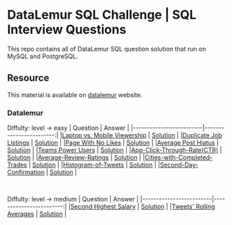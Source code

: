 # DataLemur SQL Challenge | SQL Interview Questions 
This repo contains all of DataLemur SQL question solution that run on MySQL and PostgreSQL.

## Resource
This material is available on [datalemur](https://datalemur.com/sql-tutorial) website.

### Datalemur
Diffulty: level -> easy
| Question                | Answer                 |
|-------------------------|------------------------:|
|[Laptop vs. Mobile Viewership](https://datalemur.com/questions/sql-histogram-tweets) | [Solution](https://github.com/abliskan/DSA-Training/blob/main/SQL/dataLemur/easy/Histogram-of-Tweets.sql) |
|[Duplicate Job Listings](https://datalemur.com/questions/duplicate-job-listings) | [Solution](https://github.com/abliskan/DSA-Training/blob/main/SQL/dataLemur/easy/Duplicate-Job-Listings.sql) |
|[Page With No Likes](https://datalemur.com/questions/sql-page-with-no-likes) | [Solution](https://github.com/abliskan/DSA-Training/blob/main/SQL/dataLemur/easy/Page-With-No-Likes.sql) |
|[Average Post Hiatus](https://datalemur.com/questions/sql-average-post-hiatus-1) | [Solution](https://github.com/abliskan/DSA-Training/blob/main/SQL/dataLemur/easy/Average-Post-Hiatus.sql) |
|[Teams Power Users](https://datalemur.com/questions/teams-power-users) | [Solution](https://github.com/abliskan/DSA-Training/blob/main/SQL/dataLemur/easy/Teams-Power-User.sql) |
|[App-Click-Through-Rate(CTR)](https://datalemur.com/questions/click-through-rate) | [Solution](https://github.com/abliskan/DSA-Training/blob/main/SQL/dataLemur/easy/App-Click-Through-Rate(CTR).sql) |
|[Average-Review-Ratings](https://datalemur.com/questions/sql-avg-review-ratings) | [Solution](https://github.com/abliskan/DSA-Training/blob/main/SQL/dataLemur/easy/Average-Review-Ratings.sql) |
|[Cities-with-Completed-Trades](https://datalemur.com/questions/completed-trades) | [Solution](https://github.com/abliskan/DSA-Training/blob/main/SQL/dataLemur/easy/Cities-with-Completed-Trades.sql) |
|[Histogram-of-Tweets](https://datalemur.com/questions/sql-histogram-tweets) | [Solution](https://github.com/abliskan/DSA-Training/blob/main/SQL/dataLemur/easy/Histogram-of-Tweets.sql) |
|[Second-Day-Confirmation](https://datalemur.com/questions/second-day-confirmation) | [Solution](https://github.com/abliskan/DSA-Training/blob/main/SQL/dataLemur/easy/Second-Day-Confirmation.sql) |

<br>

Diffulty: level -> medium
| Question                | Answer                 |
|-------------------------|------------------------:|
|[Second Highest Salary](https://datalemur.com/questions/sql-second-highest-salary) | [Solution](https://github.com/abliskan/DSA-Training/blob/main/SQL/dataLemur/medium/Second-Highest-Salary.sql) |
|[Tweets' Rolling Averages](https://datalemur.com/questions/rolling-average-tweets) | [Solution](https://github.com/abliskan/DSA-Training/blob/main/SQL/dataLemur/medium/Tweets-Rolling-Averages.sql) |
